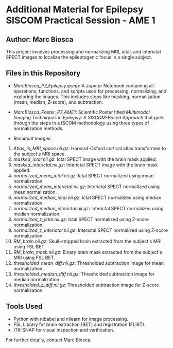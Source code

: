 # Additional Material for Epilepsy SISCOM Practical Session - AME 1

## Author: Marc Biosca

This project involves processing and normalizing MRI, ictal, and interictal SPECT images to localize the epileptogenic focus in a single subject.

## Files in this Repository
- *MarcBiosca_P7_Epilepsy.ipynb*: A Jupyter Notebook containing all operations, functions, and scripts used for processing, normalizing, and exploring the images. This includes steps like masking, normalization (mean, median, Z-score), and subtraction.

- *MarcBiosca_Poster_P7_AME1*: Scientific Poster titled *Multimodal Imaging Techniques in Epilepsy: A SISCOM-Based Approach* that goes through the steps in a ISCOM methodology using three types of normalization methods.

- *Resultant Images*:

1. *Atlas_in_MRI_space.nii.gz*: Harvard-Oxford cortical atlas transformed to the subject's MRI space.  
2. *masked_ictal.nii.gz*: Ictal SPECT image with the brain mask applied.  
3. *masked_interictal.nii.gz*: Interictal SPECT image with the brain mask applied.  
4. *normalized_mean_ictal.nii.gz*: Ictal SPECT normalized using mean normalization.  
5. *normalized_mean_interictal.nii.gz*: Interictal SPECT normalized using mean normalization.  
6. *normalized_median_ictal.nii.gz*: Ictal SPECT normalized using median normalization.  
7. *normalized_median_interictal.nii.gz*: Interictal SPECT normalized using median normalization.  
8. *normalized_z_ictal.nii.gz*: Ictal SPECT normalized using Z-score normalization.  
9. *normalized_z_interictal.nii.gz*: Interictal SPECT normalized using Z-score normalization.  
10. *RM_brain.nii.gz*: Skull-stripped brain extracted from the subject's MRI using FSL BET.  
11. *RM_brain_mask.nii.gz*: Binary brain mask extracted from the subject's MRI using FSL BET.  
12. *thresholded_mean_diff.nii.gz*: Thresholded subtraction image for mean normalization.  
13. *thresholded_median_diff.nii.gz*: Thresholded subtraction image for median normalization.  
14. *thresholded_z_diff.nii.gz*: Thresholded subtraction image for Z-score normalization.  

## Tools Used
- Python with nibabel and nilearn for image processing.
- FSL Library for brain extraction (BET) and registration (FLIRT).
- ITK-SNAP for visual inspection and verification.

For further details, contact Marc Biosca.
